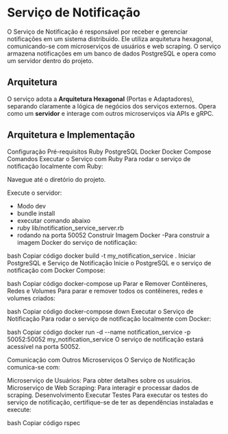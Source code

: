 # Serviço de Notificação

O Serviço de Notificação é responsável por receber e gerenciar notificações em um sistema distribuído. Ele utiliza arquitetura hexagonal, comunicando-se com microserviços de usuários e web scraping. O serviço armazena notificações em um banco de dados PostgreSQL e opera como um servidor dentro do projeto.

## Arquitetura

O serviço adota a **Arquitetura Hexagonal** (Portas e Adaptadores), separando claramente a lógica de negócios dos serviços externos. Opera como um **servidor** e interage com outros microserviços via APIs e gRPC.

## Arquitetura e Implementação


Configuração
Pré-requisitos
Ruby
PostgreSQL
Docker
Docker Compose
Comandos
Executar o Serviço com Ruby
Para rodar o serviço de notificação localmente com Ruby:

Navegue até o diretório do projeto.

Execute o servidor:
- Modo dev
- bundle install
- executar comando abaixo 
- ruby lib/notification_service_server.rb
- rodando na porta 50052
Construir Imagem Docker
-Para construir a imagem Docker do serviço de notificação:

bash
Copiar código
docker build -t my_notification_service .
Iniciar PostgreSQL e Serviço de Notificação
Inicie o PostgreSQL e o serviço de notificação com Docker Compose:

bash
Copiar código
docker-compose up
Parar e Remover Contêineres, Redes e Volumes
Para parar e remover todos os contêineres, redes e volumes criados:

bash
Copiar código
docker-compose down
Executar o Serviço de Notificação
Para rodar o serviço de notificação localmente com Docker:

bash
Copiar código
docker run -d --name notification_service -p 50052:50052 my_notification_service
O serviço de notificação estará acessível na porta 50052.

Comunicação com Outros Microserviços
O Serviço de Notificação comunica-se com:

Microserviço de Usuários: Para obter detalhes sobre os usuários.
Microserviço de Web Scraping: Para interagir e processar dados de scraping.
Desenvolvimento
Executar Testes
Para executar os testes do serviço de notificação, certifique-se de ter as dependências instaladas e execute:

bash
Copiar código
rspec
